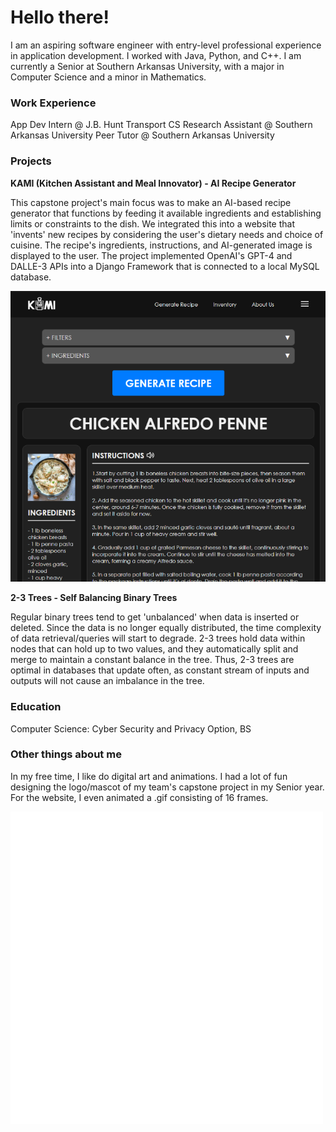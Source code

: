 # Hello there!

I am an aspiring software engineer with entry-level professional experience in application development. I worked with Java, Python, and C++. I am currently a Senior at Southern Arkansas University, with a major in Computer Science and a minor in Mathematics.

### Work Experience
App Dev Intern @ J.B. Hunt Transport
CS Research Assistant @ Southern Arkansas University
Peer Tutor @ Southern Arkansas University

### Projects
**KAMI (Kitchen Assistant and Meal Innovator) - AI Recipe Generator**

This capstone project's main focus was to make an AI-based recipe generator that functions by feeding it available ingredients and establishing limits or constraints to the dish. We integrated this into a website that 'invents' new recipes by considering the user's dietary needs and choice of cuisine. The recipe's ingredients, instructions, and AI-generated image is displayed to the user. The project implemented OpenAI's GPT-4 and DALLE-3 APIs into a Django Framework that is connected to a local MySQL database. 

![KAMI Website](/assets/img/KAMIWeb.PNG)

**2-3 Trees - Self Balancing Binary Trees**

Regular binary trees tend to get 'unbalanced' when data is inserted or deleted. Since the data is no longer equally distributed, the time complexity of data retrieval/queries will start to degrade. 2-3 trees hold data within nodes that can hold up to two values, and they automatically split and merge to maintain a constant balance in the tree. Thus, 2-3 trees are optimal in databases that update often, as constant stream of inputs and outputs will not cause an imbalance in the tree.

### Education
Computer Science: Cyber Security and Privacy Option, BS

### Other things about me
In my free time, I like do digital art and animations. I had a lot of fun designing the logo/mascot of my team's capstone project in my Senior year. For the website, I even animated a .gif consisting of 16 frames.

![KAMI logo](/assets/img/KAMIIcon.gif)